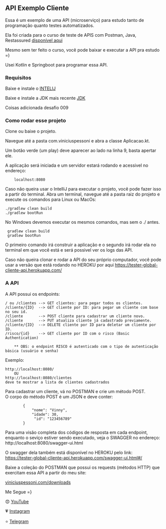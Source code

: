 ## API Exemplo Cliente

Essa é um exemplo de uma API (microserviço) para estudo tanto de programação quanto testes automatizados.

Ela foi criada para o curso de teste de APIS com Postman, Java, Restassured [disponível aqui](https://viniciuspessoni.com/curso-testando-apis-com-postman-do-zero)

Mesmo sem ter feito o curso, você pode baixar e executar a API pra estudo =)

Usei Kotlin e Springboot para programar essa API.

### Requisitos

Baixe e instale o [INTELIJ](https://www.jetbrains.com/idea/)

Baixe e instale a JDK mais recente [JDK](https://www.oracle.com/technetwork/java/javase/downloads/jdk8-downloads-2133151.html)

Coisas adicionada desafio 009
### Como rodar esse projeto

Clone ou baixe o projeto.

Navegue até a pasta com.viniciuspessoni e abra a classe Aplicacao.kt.

Um botão verde (um play) deve aparecer ao lado na linha 9, basta apertar ele.

A aplicação será iniciada e um servidor estará rodando e acessivel no endereço:

        localhost:8080


Caso não queira usar o IntelliJ para executar o projeto, você pode fazer isso a partir do terminal.
Abra um terminal, navegue até a pasta raiz do projeto e execute os comandos para Linux ou MacOs:


    ./gradlew clean build
    ./gradlew bootRun

No Windows devemos executar os mesmos comandos, mas sem o ./ antes.

     gradlew clean build
     gradlew bootRun


O primeiro comando irá construir a aplicação e o segundo irá rodar ela no terminal em que você está e será possivel ver os logs das API.           

Caso não queira clonar e rodar a API do seu próprio computador, você pode usar a versão que está rodando no HEROKU por aqui https://tester-global-cliente-api.herokuapp.com/

### A API

A API possui os endpoints:

    / ou /clientes --> GET clientes: para pegar todos os clientes.
    /cliente/{ID}  --> GET cliente por ID: para pegar um cliente com base no seu id.
    /cliente       --> POST cliente para cadastrar um cliente novo.
    /cliente       --> PUT atualiza cliente já cadastrado previamente.
    /cliente/{ID}  --> DELETE cliente por ID para deletar um cliente por ID.
    /risco/{id}    --> GET cliente por ID com o risco (Basic Authentication)

        ** OBS: o endpoint RISCO é autenticado com o tipo de autenticação básica (usuário e senha)

Exemplo:

    http://localhost:8080/
        OU
    http://localhost:8080/clientes
    deve te mostrar a lista de clientes cadastrados

Para cadastrar um cliente, vá no POSTMAN e crie um método POST.           
O corpo do método POST é um JSON e deve conter:

            {
                "nome": "Vinny",
                "idade": 30,
                 "id": "123456789"
            }

Para uma visão completa dos códigos de resposta em cada endpoint, enquanto o seviço estiver sendo executado, veja o SWAGGER no endereço: http://localhost:8080/swagger-ui.html    

O swagger dela também está disponível no HEROKU pelo link:
https://tester-global-cliente-api.herokuapp.com/swagger-ui.html#/

Baixe a coleção do POSTMAN que possui os requests (métodos HTTP)  que exercitam essa API a partir do meu site:

[viniciuspessoni.com/downloads]( https://www.viniciuspessoni.com/downloads)

Me Segue =}

😍 [YouTube]( https://www.youtube.com/c/pessonizando)

💗 [Instagram](https://www.instagram.com/pessonizando)

⭐ [Telegram](https://t.me/pessonizando)
